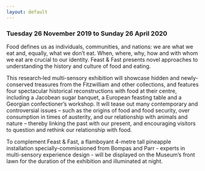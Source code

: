 ```yaml
---
layout: default
---
```


<h3 class="text-center">Tuesday 26 November 2019 to Sunday 26 April 2020</h3>

Food defines us as individuals, communities, and nations: we are what we eat and,
equally, what we don’t eat. When, where, why, how and with whom we eat are crucial
to our identity. Feast & Fast presents novel approaches to understanding the
history and culture of food and eating.

This research‐led multi-sensory exhibition will showcase hidden and newly‐conserved
treasures from the Fitzwilliam and other collections, and features four spectacular
historical reconstructions with food at their centre, including a Jacobean sugar
banquet, a European feasting table and a Georgian confectioner’s workshop. It will
tease out many contemporary and controversial issues – such as the origins of food
and food security, over consumption in times of austerity, and our relationship with
animals and nature – thereby linking the past with our present, and encouraging
 visitors to question and rethink our relationship with food.

To complement Feast & Fast, a flamboyant 4-metre tall pineapple installation
specially-commissioned from Bompas and Parr - experts in multi-sensory experience
design - will be displayed on the Museum’s front lawn for the duration of the
exhibition and illuminated at night.
